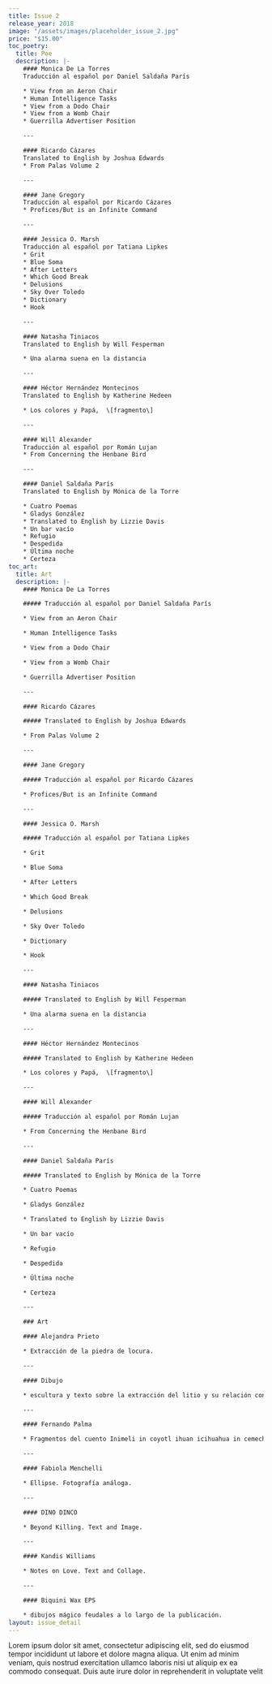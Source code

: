 ```yaml
---
title: Issue 2
release_year: 2018
image: "/assets/images/placeholder_issue_2.jpg"
price: "$15.00"
toc_poetry:
  title: Poe
  description: |-
    #### Monica De La Torres
    Traducción al español por Daniel Saldaña París

    * View from an Aeron Chair
    * Human Intelligence Tasks
    * View from a Dodo Chair
    * View from a Womb Chair
    * Guerrilla Advertiser Position

    ---

    #### Ricardo Cázares
    Translated to English by Joshua Edwards
    * From Palas Volume 2

    ---

    #### Jane Gregory
    Traducción al español por Ricardo Cázares
    * Profices/But is an Infinite Command

    ---

    #### Jessica O. Marsh
    Traducción al español por Tatiana Lipkes
    * Grit
    * Blue Soma
    * After Letters
    * Which Good Break
    * Delusions
    * Sky Over Toledo
    * Dictionary
    * Hook

    ---

    #### Natasha Tiniacos
    Translated to English by Will Fesperman

    * Una alarma suena en la distancia

    ---

    #### Héctor Hernández Montecinos
    Translated to English by Katherine Hedeen

    * Los colores y Papá,  \[fragmento\]

    ---

    #### Will Alexander
    Traducción al español por Román Lujan
    * From Concerning the Henbane Bird

    ---

    #### Daniel Saldaña París
    Translated to English by Mónica de la Torre

    * Cuatro Poemas
    * Gladys González
    * Translated to English by Lizzie Davis
    * Un bar vacío
    * Refugio
    * Despedida
    * Última noche
    * Certeza
toc_art:
  title: Art
  description: |-
    #### Monica De La Torres

    ##### Traducción al español por Daniel Saldaña París

    * View from an Aeron Chair

    * Human Intelligence Tasks

    * View from a Dodo Chair

    * View from a Womb Chair

    * Guerrilla Advertiser Position

    ---

    #### Ricardo Cázares

    ##### Translated to English by Joshua Edwards

    * From Palas Volume 2

    ---

    #### Jane Gregory

    ##### Traducción al español por Ricardo Cázares

    * Profices/But is an Infinite Command

    ---

    #### Jessica O. Marsh

    ##### Traducción al español por Tatiana Lipkes

    * Grit

    * Blue Soma

    * After Letters

    * Which Good Break

    * Delusions

    * Sky Over Toledo

    * Dictionary

    * Hook

    ---

    #### Natasha Tiniacos

    ##### Translated to English by Will Fesperman

    * Una alarma suena en la distancia

    ---

    #### Héctor Hernández Montecinos

    ##### Translated to English by Katherine Hedeen

    * Los colores y Papá,  \[fragmento\]

    ---

    #### Will Alexander

    ##### Traducción al español por Román Lujan

    * From Concerning the Henbane Bird

    ---

    #### Daniel Saldaña París

    ##### Translated to English by Mónica de la Torre

    * Cuatro Poemas

    * Gladys González

    * Translated to English by Lizzie Davis

    * Un bar vacío

    * Refugio

    * Despedida

    * Última noche

    * Certeza

    ---

    ### Art

    #### Alejandra Prieto

    * Extracción de la piedra de locura.

    ---

    #### Dibujo

    * escultura y texto sobre la extracción del litio y su relación con el cuerpo humano.

    ---

    #### Fernando Palma

    * Fragmentos del cuento Inimeli in coyotl ihuan icihuahua in cemechin y Kittenmiow en el país de las banderas. Pintura digital.

    ---

    #### Fabiola Menchelli

    * Ellipse. Fotografía análoga.

    ---

    #### DINO DINCO

    * Beyond Killing. Text and Image.

    ---

    #### Kandis Williams

    * Notes on Love. Text and Collage.

    ---

    #### Biquini Wax EPS

    * dibujos mágico feudales a lo largo de la publicación.
layout: issue_detail
---
```


Lorem ipsum dolor sit amet, consectetur adipiscing elit, sed do eiusmod tempor incididunt ut labore et dolore magna aliqua. Ut enim ad minim veniam, quis nostrud exercitation ullamco laboris nisi ut aliquip ex ea commodo consequat. Duis aute irure dolor in reprehenderit in voluptate velit